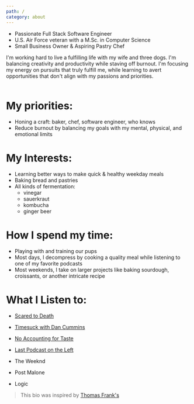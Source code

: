 ```yaml
---
path: /
category: about
---
```


* Passionate Full Stack Software Engineer
* U.S. Air Force veteran with a M.Sc. in Computer Science 
* Small Business Owner & Aspiring Pastry Chef


I'm working hard to live a fulfilling life with my wife and three dogs. I'm balancing creativity and productivity while staving off burnout. I'm focusing my energy on pursuits that truly fulfill me, while learning to avert opportunities that don't align with my passions and priorities.
<br></br>

# My priorities:

* Honing a craft: baker, chef, software engineer, who knows
* Reduce burnout by balancing my goals with my mental, physical, and emotional limits 

# My Interests:

* Learning better ways to make quick & healthy weekday meals
* Baking bread and pastries
* All kinds of fermentation:
    * vinegar
    * sauerkraut
    * kombucha
    * ginger beer

# How I spend my time:

* Playing with and training our pups
* Most days, I decompress by cooking a quality meal while listening to one of my favorite podcasts
* Most weekends, I take on larger projects like baking sourdough, croissants, or another intricate recipe

# What I Listen to:

* [Scared to Death](https://open.spotify.com/show/0ROR5DBcqHUQIiY2AQgdAh?si=dfa09c59087241e9)
* [Timesuck with Dan Cummins](https://open.spotify.com/show/06YEn6GtlDzN38GrPcm3qj?si=b9c023d743144912)
* [No Accounting for Taste](https://open.spotify.com/show/3Nb2DlfubBIxcEjM75BLi3?si=19d39760e6c74c07)
* [Last Podcast on the Left](https://open.spotify.com/show/3yZg2MCkf31pPXiG4nznrg?si=f0c4cd90a6154fa8)

* The Weeknd
* Post Malone
* Logic


> This bio was inspired by [Thomas Frank's](https://thomasjfrank.com/now/)